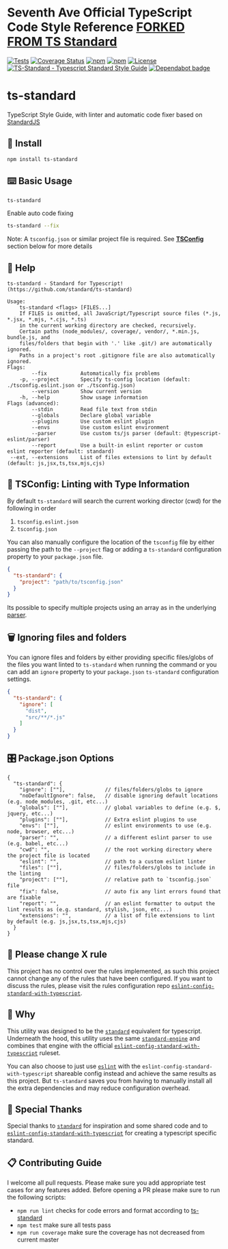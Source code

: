 # Seventh Ave Official TypeScript Code Style Reference [ FORKED FROM TS Standard ](https://github.com/standard/ts-standard)

[![Tests](https://github.com/standard/ts-standard/workflows/tests/badge.svg?branch=master)](https://github.com/standard/ts-standard/actions?query=workflow%3A%22tests%22)
[![Coverage Status](https://coveralls.io/repos/github/standard/ts-standard/badge.svg?branch=master)](https://coveralls.io/github/standard/ts-standard?branch=master)
[![npm](https://badgen.net/npm/v/ts-standard)](https://www.npmjs.com/package/ts-standard)
[![npm](https://badgen.net/npm/dm/ts-standard)](https://www.npmjs.com/package/ts-standard)
[![License](https://badgen.net/github/license/standard/ts-standard)](https://github.com/standard/ts-standard/blob/master/LICENSE)
[![TS-Standard - Typescript Standard Style Guide](https://badgen.net/badge/code%20style/ts-standard/blue?icon=typescript)](https://github.com/standard/ts-standard)
[![Dependabot badge](https://badgen.net/github/dependabot/standard/ts-standard?icon=dependabot)](https://dependabot.com/)

# ts-standard

TypeScript Style Guide, with linter and automatic code fixer based on [StandardJS](https://standardjs.com/)

## 💾 Install

`npm install ts-standard`

## ⌨️ Basic Usage

```sh
ts-standard
```

Enable auto code fixing

```sh
ts-standard --fix
```

Note: A `tsconfig.json` or similar project file is required. See
**[TSConfig](https://github.com/standard/ts-standard#-tsconfig-linting-with-type-information)**
section below for more details

## 📜 Help

```text
ts-standard - Standard for Typescript! (https://github.com/standard/ts-standard)

Usage:
    ts-standard <flags> [FILES...]
    If FILES is omitted, all JavaScript/Typescript source files (*.js, *.jsx, *.mjs, *.cjs, *.ts)
    in the current working directory are checked, recursively.
    Certain paths (node_modules/, coverage/, vendor/, *.min.js, bundle.js, and
    files/folders that begin with '.' like .git/) are automatically ignored.
    Paths in a project's root .gitignore file are also automatically ignored.
Flags:
        --fix           Automatically fix problems
    -p, --project       Specify ts-config location (default: ./tsconfig.eslint.json or ./tsconfig.json)
        --version       Show current version
    -h, --help          Show usage information
Flags (advanced):
        --stdin         Read file text from stdin
        --globals       Declare global variable
        --plugins       Use custom eslint plugin
        --envs          Use custom eslint environment
        --parser        Use custom ts/js parser (default: @typescript-eslint/parser)
        --report        Use a built-in eslint reporter or custom eslint reporter (default: standard)
 --ext, --extensions    List of files extensions to lint by default (default: js,jsx,ts,tsx,mjs,cjs)
```

## 🧬 TSConfig: Linting with Type Information

By default `ts-standard` will search the current working director (cwd) for the following in order

1. `tsconfig.eslint.json`
2. `tsconfig.json`

You can also manually configure the location of the `tsconfig` file by either passing the path to
the `--project` flag or adding a `ts-standard` configuration property to your `package.json` file.

```json
{
  "ts-standard": {
    "project": "path/to/tsconfig.json"
  }
}
```

Its possible to specify multiple projects using an array as in the underlying
[parser](https://github.com/typescript-eslint/typescript-eslint/tree/master/packages/parser#parseroptionsproject).

## 🗑 Ignoring files and folders

You can ignore files and folders by either providing specific files/globs of the files you want linted
to `ts-standard` when running the command or you can add an `ignore` property to your `package.json`
`ts-standard` configuration settings.

```json
{
  "ts-standard": {
    "ignore": [
      "dist",
      "src/**/*.js"
    ]
  }
}
```

## 🎛 Package.json Options

```jsonc
{
  "ts-standard": {
    "ignore": [""],             // files/folders/globs to ignore
    "noDefaultIgnore": false,   // disable ignoring default locations (e.g. node_modules, .git, etc...)
    "globals": [""],            // global variables to define (e.g. $, jquery, etc...)
    "plugins": [""],            // Extra eslint plugins to use
    "envs": [""],               // eslint environments to use (e.g. node, browser, etc...)
    "parser": "",               // a different eslint parser to use (e.g. babel, etc...)
    "cwd": "",                  // the root working directory where the project file is located
    "eslint": "",               // path to a custom eslint linter
    "files": [""],              // files/folders/globs to include in the linting
    "project": [""],            // relative path to `tsconfig.json` file
    "fix": false,               // auto fix any lint errors found that are fixable
    "report": "",               // an eslint formatter to output the lint results as (e.g. standard, stylish, json, etc...)
    "extensions": "",           // a list of file extensions to lint by default (e.g. js,jsx,ts,tsx,mjs,cjs)
  }
}
```

## 🚫 Please change X rule

This project has no control over the rules implemented, as such this project cannot change any of the
rules that have been configured. If you want to discuss the rules, please visit the rules configuration repo
[`eslint-config-standard-with-typescript`](https://github.com/standard/eslint-config-standard-with-typescript).

## 🧙 Why

This utility was designed to be the [`standard`](https://github.com/standard/standard) equivalent for typescript.
Underneath the hood, this utility uses the same [`standard-engine`](https://github.com/standard/standard-engine)
and combines that engine with the official
[`eslint-config-standard-with-typescript`](https://github.com/standard/eslint-config-standard-with-typescript)
ruleset.

You can also choose to just use [`eslint`](https://github.com/eslint/eslint) with the
`eslint-config-standard-with-typescript` shareable config instead and achieve the same results as
this project. But `ts-standard` saves you from having to manually install all the extra dependencies
and may reduce configuration overhead.

## 🎉 Special Thanks

Special thanks to [`standard`](https://github.com/standard/standard) for inspiration and some shared code and
to [`eslint-config-standard-with-typescript`](https://github.com/standard/eslint-config-standard-with-typescript) for
creating a typescript specific standard.

## 📋 Contributing Guide

I welcome all pull requests. Please make sure you add appropriate test cases for any features
added. Before opening a PR please make sure to run the following scripts:

- `npm run lint` checks for code errors and format according to [ts-standard](https://github.com/standard/ts-standard)
- `npm test` make sure all tests pass
- `npm run coverage` make sure the coverage has not decreased from current master

